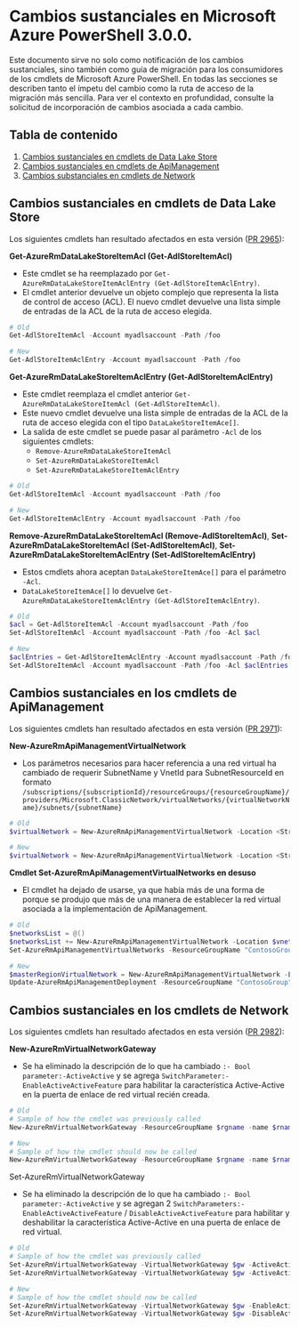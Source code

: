 # <a name="breaking-changes-for-microsoft-azure-powershell-300"></a>Cambios sustanciales en Microsoft Azure PowerShell 3.0.0.

Este documento sirve no solo como notificación de los cambios sustanciales, sino también como guía de migración para los consumidores de los cmdlets de Microsoft Azure PowerShell.  En todas las secciones se describen tanto el ímpetu del cambio como la ruta de acceso de la migración más sencilla.  Para ver el contexto en profundidad, consulte la solicitud de incorporación de cambios asociada a cada cambio.

## <a name="table-of-contents"></a>Tabla de contenido
1. [Cambios sustanciales en cmdlets de Data Lake Store](#breaking-changes-to-data-lake-store-cmdlets)
2. [Cambios sustanciales en cmdlets de ApiManagement](#breaking-changes-to-apimanagement-cmdlets)
3. [Cambios substanciales en cmdlets de Network](#breaking-changes-to-network-cmdlets)

## <a name="breaking-changes-to-data-lake-store-cmdlets"></a>Cambios sustanciales en cmdlets de Data Lake Store

Los siguientes cmdlets han resultado afectados en esta versión ([PR 2965](https://github.com/Azure/azure-powershell/pull/2965)):

**Get-AzureRmDataLakeStoreItemAcl (Get-AdlStoreItemAcl)**
- Este cmdlet se ha reemplazado por ``Get-AzureRmDataLakeStoreItemAclEntry (Get-AdlStoreItemAclEntry)``.
- El cmdlet anterior devuelve un objeto complejo que representa la lista de control de acceso (ACL). El nuevo cmdlet devuelve una lista simple de entradas de la ACL de la ruta de acceso elegida.

```powershell
# Old
Get-AdlStoreItemAcl -Account myadlsaccount -Path /foo

# New
Get-AdlStoreItemAclEntry -Account myadlsaccount -Path /foo
```

**Get-AzureRmDataLakeStoreItemAclEntry (Get-AdlStoreItemAclEntry)**
- Este cmdlet reemplaza el cmdlet anterior ``Get-AzureRmDataLakeStoreItemAcl (Get-AdlStoreItemAcl)``.
- Este nuevo cmdlet devuelve una lista simple de entradas de la ACL de la ruta de acceso elegida con el tipo ``DataLakeStoreItemAce[]``.
- La salida de este cmdlet se puede pasar al parámetro ``-Acl`` de los siguientes cmdlets:
   - ``Remove-AzureRmDataLakeStoreItemAcl``
   - ``Set-AzureRmDataLakeStoreItemAcl``
   - ``Set-AzureRmDataLakeStoreItemAclEntry``

```powershell
# Old
Get-AdlStoreItemAcl -Account myadlsaccount -Path /foo

# New
Get-AdlStoreItemAclEntry -Account myadlsaccount -Path /foo
```

**Remove-AzureRmDataLakeStoreItemAcl (Remove-AdlStoreItemAcl)**, **Set-AzureRmDataLakeStoreItemAcl (Set-AdlStoreItemAcl)**, **Set-AzureRmDataLakeStoreItemAclEntry (Set-AdlStoreItemAclEntry)**
- Estos cmdlets ahora aceptan ``DataLakeStoreItemAce[]`` para el parámetro ``-Acl``.
- ``DataLakeStoreItemAce[]`` lo devuelve ``Get-AzureRmDataLakeStoreItemAclEntry (Get-AdlStoreItemAclEntry)``.

```powershell
# Old
$acl = Get-AdlStoreItemAcl -Account myadlsaccount -Path /foo
Set-AdlStoreItemAcl -Account myadlsaccount -Path /foo -Acl $acl

# New
$aclEntries = Get-AdlStoreItemAclEntry -Account myadlsaccount -Path /foo
Set-AdlStoreItemAcl -Account myadlsaccount -Path /foo -Acl $aclEntries
```

## <a name="breaking-changes-to-apimanagement-cmdlets"></a>Cambios sustanciales en los cmdlets de ApiManagement

Los siguientes cmdlets han resultado afectados en esta versión ([PR 2971](https://github.com/Azure/azure-powershell/pull/2971)):

**New-AzureRmApiManagementVirtualNetwork**
- Los parámetros necesarios para hacer referencia a una red virtual ha cambiado de requerir SubnetName y VnetId para SubnetResourceId en formato ``/subscriptions/{subscriptionId}/resourceGroups/{resourceGroupName}/providers/Microsoft.ClassicNetwork/virtualNetworks/{virtualNetworkName}/subnets/{subnetName}``

```powershell
# Old
$virtualNetwork = New-AzureRmApiManagementVirtualNetwork -Location <String> -SubnetName <String> -VnetId <Guid>

# New
$virtualNetwork = New-AzureRmApiManagementVirtualNetwork -Location <String> -SubnetResourceId <String>

```

**Cmdlet Set-AzureRmApiManagementVirtualNetworks en desuso**
- El cmdlet ha dejado de usarse, ya que había más de una forma de porque se produjo que más de una manera de establecer la red virtual asociada a la implementación de ApiManagement.

```powershell
# Old
$networksList = @()
$networksList += New-AzureRmApiManagementVirtualNetwork -Location $vnetLocation -VnetId $vnetId -SubnetName $subnetName
Set-AzureRmApiManagementVirtualNetworks -ResourceGroupName "ContosoGroup" -Name "ContosoApi" -VirtualNetworks $networksList

# New
$masterRegionVirtualNetwork = New-AzureRmApiManagementVirtualNetwork -Location <String> -SubnetResourceId <String>
Update-AzureRmApiManagementDeployment -ResourceGroupName "ContosoGroup" -Name "ContosoApi" -VirtualNetwork $masterRegionVirtualNetwork
```

## <a name="breaking-changes-to-network-cmdlets"></a>Cambios sustanciales en los cmdlets de Network

Los siguientes cmdlets han resultado afectados en esta versión ([PR 2982](https://github.com/Azure/azure-powershell/pull/2982)):

**New-AzureRmVirtualNetworkGateway**
- Se ha eliminado la descripción de lo que ha cambiado ``:- Bool parameter:-ActiveActive`` y se agrega ``SwitchParameter:-EnableActiveActiveFeature`` para habilitar la característica Active-Active en la puerta de enlace de red virtual recién creada.

```powershell
# Old 
# Sample of how the cmdlet was previously called
New-AzureRmVirtualNetworkGateway -ResourceGroupName $rgname -name $rname -Location $location -IpConfigurations $vnetIpConfig1,$vnetIpConfig2 -GatewayType Vpn -VpnType RouteBased -EnableBgp $false -GatewaySku HighPerformance -ActiveActive $true

# New
# Sample of how the cmdlet should now be called
New-AzureRmVirtualNetworkGateway -ResourceGroupName $rgname -name $rname -Location $location -IpConfigurations $vnetIpConfig1,$vnetIpConfig2 -GatewayType Vpn -VpnType RouteBased -EnableBgp $false -GatewaySku HighPerformance -EnableActiveActiveFeature
```

Set-AzureRmVirtualNetworkGateway
- Se ha eliminado la descripción de lo que ha cambiado ``:- Bool parameter:-ActiveActive`` y se agregan 2 ``SwitchParameters:-EnableActiveActiveFeature`` / ``DisableActiveActiveFeature`` para habilitar y deshabilitar la característica Active-Active en una puerta de enlace de red virtual.

```powershell
# Old
# Sample of how the cmdlet was previously called
Set-AzureRmVirtualNetworkGateway -VirtualNetworkGateway $gw -ActiveActive $true
Set-AzureRmVirtualNetworkGateway -VirtualNetworkGateway $gw -ActiveActive $false  

# New
# Sample of how the cmdlet should now be called
Set-AzureRmVirtualNetworkGateway -VirtualNetworkGateway $gw -EnableActiveActiveFeature
Set-AzureRmVirtualNetworkGateway -VirtualNetworkGateway $gw -DisableActiveActiveFeature
```